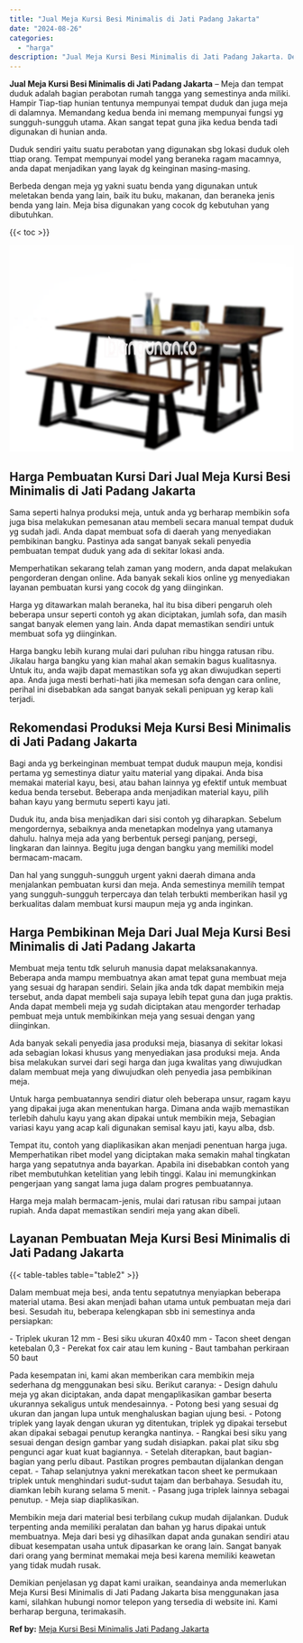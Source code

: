 ```yaml
---
title: "Jual Meja Kursi Besi Minimalis di Jati Padang Jakarta"
date: "2024-08-26"
categories: 
  - "harga"
description: "Jual Meja Kursi Besi Minimalis di Jati Padang Jakarta. Demikian penjelasan yg dapat kami uraikan, seandainya anda memerlukan Meja Kursi Besi Minimalis di Jat..."
---
```


**Jual Meja Kursi Besi Minimalis di Jati Padang Jakarta** – Meja dan tempat duduk adalah bagian perabotan rumah tangga yang semestinya anda miliki. Hampir Tiap-tiap hunian tentunya mempunyai tempat duduk dan juga meja di dalamnya. Memandang kedua benda ini memang mempunyai fungsi yg sungguh-sungguh utama. Akan sangat tepat guna jika kedua benda tadi digunakan di hunian anda.

Duduk sendiri yaitu suatu perabotan yang digunakan sbg lokasi duduk oleh ttiap orang. Tempat mempunyai model yang beraneka ragam macamnya, anda dapat menjadikan yang layak dg keinginan masing-masing.

Berbeda dengan meja yg yakni suatu benda yang digunakan untuk meletakan benda yang lain, baik itu buku, makanan, dan beraneka jenis benda yang lain. Meja bisa digunakan yang cocok dg kebutuhan yang dibutuhkan.

{{< toc >}}

![Jual Meja Kursi Besi Minimalis di Jati Padang Jakarta](/images/jual-meja-besi-murah02.png)

## Harga Pembuatan Kursi Dari Jual Meja Kursi Besi Minimalis di Jati Padang Jakarta

Sama seperti halnya produksi meja, untuk anda yg berharap membikin sofa juga bisa melakukan pemesanan atau membeli secara manual tempat duduk yg sudah jadi. Anda dapat membuat sofa di daerah yang menyediakan pembikinan bangku. Pastinya ada sangat banyak sekali penyedia pembuatan tempat duduk yang ada di sekitar lokasi anda.

Memperhatikan sekarang telah zaman yang modern, anda dapat melakukan pengorderan dengan online. Ada banyak sekali kios online yg menyediakan layanan pembuatan kursi yang cocok dg yang diinginkan.

Harga yg ditawarkan malah beraneka, hal itu bisa diberi pengaruh oleh beberapa unsur seperti contoh yg akan diciptakan, jumlah sofa, dan masih sangat banyak elemen yang lain. Anda dapat memastikan sendiri untuk membuat sofa yg diinginkan.

Harga bangku lebih kurang mulai dari puluhan ribu hingga ratusan ribu. Jikalau harga bangku yang kian mahal akan semakin bagus kualitasnya. Untuk itu, anda wajib dapat memastikan sofa yg akan diwujudkan seperti apa. Anda juga mesti berhati-hati jika memesan sofa dengan cara online, perihal ini disebabkan ada sangat banyak sekali penipuan yg kerap kali terjadi.

## Rekomendasi Produksi Meja Kursi Besi Minimalis di Jati Padang Jakarta

Bagi anda yg berkeinginan membuat tempat duduk maupun meja, kondisi pertama yg semestinya diatur yaitu material yang dipakai. Anda bisa memakai material kayu, besi, atau bahan lainnya yg efektif untuk membuat kedua benda tersebut. Beberapa anda menjadikan material kayu, pilih bahan kayu yang bermutu seperti kayu jati.

Duduk itu, anda bisa menjadikan dari sisi contoh yg diharapkan. Sebelum mengordernya, sebaiknya anda menetapkan modelnya yang utamanya dahulu. halnya meja ada yang berbentuk persegi panjang, persegi, lingkaran dan lainnya. Begitu juga dengan bangku yang memiliki model bermacam-macam.

Dan hal yang sungguh-sungguh urgent yakni daerah dimana anda menjalankan pembuatan kursi dan meja. Anda semestinya memilih tempat yang sungguh-sungguh terpercaya dan telah terbukti memberikan hasil yg berkualitas dalam membuat kursi maupun meja yg anda inginkan.

## Harga Pembikinan Meja Dari Jual Meja Kursi Besi Minimalis di Jati Padang Jakarta

Membuat meja tentu tdk seluruh manusia dapat melaksanakannya. Beberapa anda mampu membuatnya akan amat tepat guna membuat meja yang sesuai dg harapan sendiri. Selain jika anda tdk dapat membikin meja tersebut, anda dapat membeli saja supaya lebih tepat guna dan juga praktis. Anda dapat membeli meja yg sudah diciptakan atau mengorder terhadap pembuat meja untuk membikinkan meja yang sesuai dengan yang diinginkan.

Ada banyak sekali penyedia jasa produksi meja, biasanya di sekitar lokasi ada sebagian lokasi khusus yang menyediakan jasa produksi meja. Anda bisa melakukan survei dari segi harga dan juga kwalitas yang diwujudkan dalam membuat meja yang diwujudkan oleh penyedia jasa pembikinan meja.

Untuk harga pembuatannya sendiri diatur oleh beberapa unsur, ragam kayu yang dipakai juga akan menentukan harga. Dimana anda wajib memastikan terlebih dahulu kayu yang akan dipakai untuk membikin meja, Sebagian variasi kayu yang acap kali digunakan semisal kayu jati, kayu alba, dsb.

Tempat itu, contoh yang diaplikasikan akan menjadi penentuan harga juga. Memperhatikan ribet model yang diciptakan maka semakin mahal tingkatan harga yang sepatutnya anda bayarkan. Apabila ini disebabkan contoh yang ribet membutuhkan ketelitian yang lebih tinggi. Kalau ini memungkinkan pengerjaan yang sangat lama juga dalam progres pembuatannya.

Harga meja malah bermacam-jenis, mulai dari ratusan ribu sampai jutaan rupiah. Anda dapat memastikan sendiri meja yang akan dibeli.

## Layanan Pembuatan Meja Kursi Besi Minimalis di Jati Padang Jakarta

{{< table-tables table="table2" >}}

Dalam membuat meja besi, anda tentu sepatutnya menyiapkan beberapa material utama. Besi akan menjadi bahan utama untuk pembuatan meja dari besi. Sesudah itu, beberapa kelengkapan sbb ini semestinya anda persiapkan:

\- Triplek ukuran 12 mm - Besi siku ukuran 40x40 mm - Tacon sheet dengan ketebalan 0,3 - Perekat fox cair atau lem kuning - Baut tambahan perkiraan 50 baut

Pada kesempatan ini, kami akan memberikan cara membikin meja sederhana dg menggunakan besi siku. Berikut caranya: - Design dahulu meja yg akan diciptakan, anda dapat mengaplikasikan gambar beserta ukurannya sekaligus untuk mendesainnya. - Potong besi yang sesuai dg ukuran dan jangan lupa untuk menghaluskan bagian ujung besi. - Potong triplek yang layak dengan ukuran yg ditentukan, triplek yg dipakai tersebut akan dipakai sebagai penutup kerangka nantinya. - Rangkai besi siku yang sesuai dengan design gambar yang sudah disiapkan. pakai plat siku sbg pengunci agar kuat kuat bagiannya. - Setelah diterapkan, baut bagian-bagian yang perlu dibaut. Pastikan progres pembautan dijalankan dengan cepat. - Tahap selanjutnya yakni merekatkan tacon sheet ke permukaan triplek untuk menghindari sudut-sudut tajam dan berbahaya. Sesudah itu, diamkan lebih kurang selama 5 menit. - Pasang juga triplek lainnya sebagai penutup. - Meja siap diaplikasikan.

Membikin meja dari material besi terbilang cukup mudah dijalankan. Duduk terpenting anda memiliki peralatan dan bahan yg harus dipakai untuk membuatnya. Meja dari besi yg dihasilkan dapat anda gunakan sendiri atau dibuat kesempatan usaha untuk dipasarkan ke orang lain. Sangat banyak dari orang yang berminat memakai meja besi karena memiliki keawetan yang tidak mudah rusak.

Demikian penjelasan yg dapat kami uraikan, seandainya anda memerlukan Meja Kursi Besi Minimalis di Jati Padang Jakarta bisa menggunakan jasa kami, silahkan hubungi nomor telepon yang tersedia di website ini. Kami berharap berguna, terimakasih.

**Ref by:** [Meja Kursi Besi Minimalis Jati Padang Jakarta](https://id.wikipedia.org/wiki/Meja)
